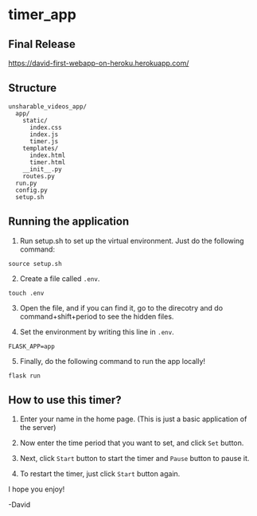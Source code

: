 # timer_app

## Final Release
https://david-first-webapp-on-heroku.herokuapp.com/

## Structure
```
unsharable_videos_app/
  app/
    static/
      index.css
      index.js
      timer.js
    templates/
      index.html
      timer.html
    __init__.py
    routes.py
  run.py
  config.py
  setup.sh
```

## Running the application
1) Run setup.sh to set up the virtual environment. Just do the following command:
```
source setup.sh
```

2) Create a file called `.env`.
```
touch .env
```

3) Open the file, and if you can find it, go to the direcotry and do command+shift+period to see the hidden files.

3) Set the environment by writing this line in `.env`.
```
FLASK_APP=app
```

5) Finally, do the following command to run the app locally!
```
flask run
```

## How to use this timer?

1) Enter your name in the home page. (This is just a basic application of the server)

2) Now enter the time period that you want to set, and click `Set` button.

3) Next, click `Start` button to start the timer and `Pause` button to pause it.

4) To restart the timer, just click `Start` button again.

I hope you enjoy!

-David